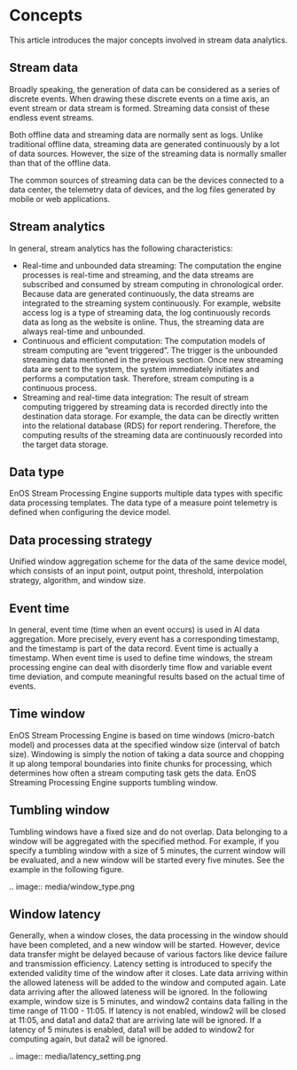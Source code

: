 # Concepts

This article introduces the major concepts involved in stream data analytics.

## Stream data

Broadly speaking, the generation of data can be considered as a series of discrete events. When drawing these discrete events on a time axis, an event stream or data stream is formed. Streaming data consist of these endless event streams.

Both offline data and streaming data are normally sent as logs. Unlike traditional offline data, streaming data are generated continuously by a lot of data sources. However, the size of the streaming data is normally smaller than that of the offline data.

The common sources of streaming data can be the devices connected to a data center, the telemetry data of devices, and the log files generated by mobile or web applications.

## Stream analytics

In general, stream analytics has the following characteristics:

- Real-time and unbounded data streaming: The computation the engine processes is real-time and streaming, and the data streams are subscribed and consumed by stream computing in chronological order. Because data are generated continuously, the data streams are integrated to the streaming system continuously. For example, website access log is a type of streaming data, the log continuously records data as long as the website is online. Thus, the streaming data are always real-time and unbounded.
- Continuous and efficient computation: The computation models of stream computing are “event triggered”. The trigger is the unbounded streaming data mentioned in the previous section. Once new streaming data are sent to the system, the system immediately initiates and performs a computation task. Therefore, stream computing is a continuous process.
- Streaming and real-time data integration: The result of stream computing triggered by streaming data is recorded directly into the destination data storage. For example, the data can be directly written into the relational database (RDS) for report rendering. Therefore, the computing results of the streaming data are continuously recorded into the target data storage.

## Data type

EnOS Stream Processing Engine supports multiple data types with specific data processing templates. The data type of a measure point telemetry is defined when configuring the device model.

## Data processing strategy

Unified window aggregation scheme for the data of the same device model, which consists of an input point, output point, threshold, interpolation strategy, algorithm, and window size.

## Event time

In general, event time (time when an event occurs) is used in AI data aggregation. More precisely, every event has a corresponding timestamp, and the timestamp is part of the data record. Event time is actually a timestamp. When event time is used to define time windows, the stream processing engine can deal with disorderly time flow and variable event time deviation, and compute meaningful results based on the actual time of events.

## Time window

EnOS Stream Processing Engine is based on time windows (micro-batch model) and processes data at the specified window size (interval of batch size). Windowing is simply the notion of taking a data source and chopping it up along temporal boundaries into finite chunks for processing, which determines how often a stream computing task gets the data. EnOS Streaming Processing Engine supports tumbling window.

## Tumbling window

Tumbling windows have a fixed size and do not overlap. Data belonging to a window will be aggregated with the specified method. For example, if you specify a tumbling window with a size of 5 minutes, the current window will be evaluated, and a new window will be started every five minutes. See the example in the following figure.

.. image:: media/window_type.png


## Window latency

Generally, when a window closes, the data processing in the window should have been completed, and a new window will be started. However, device data transfer might be delayed because of various factors like device failure and transmission efficiency. Latency setting is introduced to specify the extended validity time of the window after it closes. Late data arriving within the allowed lateness will be added to the window and computed again. Late data arriving after the allowed lateness will be ignored. In the following example, window size is 5 minutes, and window2 contains data falling in the time range of 11:00 - 11:05. If latency is not enabled, window2 will be closed at 11:05, and data1 and data2 that are arriving late will be ignored. If a latency of 5 minutes is enabled, data1 will be added to window2 for computing again, but data2 will be ignored.

.. image:: media/latency_setting.png



<!--end-->